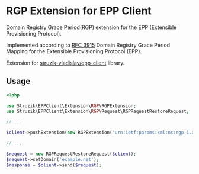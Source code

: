 # RGP Extension for EPP Client

Domain Registry Grace Period(RGP) extension for the EPP (Extensible Provisioning Protocol).

Implemented according to [RFC 3915](https://tools.ietf.org/html/rfc3915) Domain Registry Grace Period Mapping for the Extensible Provisioning Protocol (EPP).

Extension for [struzik-vladislav/epp-client](https://github.com/struzik-vladislav/epp-client) library.

## Usage
```php
<?php

use Struzik\EPPClient\Extension\RGP\RGPExtension;
use Struzik\EPPClient\Extension\RGP\Request\RGPRequestRestoreRequest;

// ...

$client->pushExtension(new RGPExtension('urn:ietf:params:xml:ns:rgp-1.0', $logger));

// ...

$request = new RGPRequestRestoreRequest($client);
$request->setDomain('example.net');
$response = $client->send($request);
```
